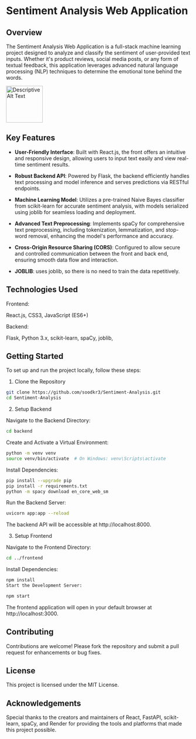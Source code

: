 # Sentiment Analysis Web Application


## Overview
The Sentiment Analysis Web Application is a full-stack machine learning project designed to analyze and classify the sentiment of user-provided text inputs. Whether it's product reviews, social media posts, or any form of textual feedback, this application leverages advanced natural language processing (NLP) techniques to determine the emotional tone behind the words.

<img src="https://github.com/user-attachments/assets/786ab4fc-d87d-4070-9b06-a9de2357c3be" alt="Descriptive Alt Text" width="100" height="100">







## Key Features
+ **User-Friendly Interface**: Built with React.js, the front offers an intuitive and responsive design, allowing users to input text easily and view real-time sentiment results.

+ **Robust Backend API**: Powered by Flask, the backend efficiently handles text processing and model inference and serves predictions via RESTful endpoints.

+ **Machine Learning Model**: Utilizes a pre-trained Naive Bayes classifier from scikit-learn for accurate sentiment analysis, with models serialized using joblib for seamless loading and deployment.

+ **Advanced Text Preprocessing**: Implements spaCy for comprehensive text preprocessing, including tokenization, lemmatization, and stop-word removal, enhancing the model's performance and accuracy.

+ **Cross-Origin Resource Sharing (CORS)**: Configured to allow secure and controlled communication between the front and back end, ensuring smooth data flow and interaction.

+ **JOBLIB**: uses joblib, so there is no need to train the data repetitively.

## Technologies Used
Frontend:

React.js,
 CSS3,
 JavaScript (ES6+)

Backend:

Flask,
 Python 3.x,
 scikit-learn,
 spaCy,
 joblib,


## Getting Started
To set up and run the project locally, follow these steps:

1. Clone the Repository

```bash
git clone https://github.com/soodkr3/Sentiment-Analysis.git
cd Sentiment-Analysis
```

2. Setup Backend

Navigate to the Backend Directory:

```bash
cd backend
```
Create and Activate a Virtual Environment:

```bash
python -m venv venv
source venv/bin/activate  # On Windows: venv\Scripts\activate
```

Install Dependencies:

```bash
pip install --upgrade pip
pip install -r requirements.txt
python -m spacy download en_core_web_sm
```
Run the Backend Server:

```bash
uvicorn app:app --reload
```
The backend API will be accessible at http://localhost:8000.

3. Setup Frontend
   
Navigate to the Frontend Directory:

```bash
cd ../frontend
```
Install Dependencies:

```bash
npm install
Start the Development Server:
```

```bash
npm start
```
The frontend application will open in your default browser at http://localhost:3000.

## Contributing
Contributions are welcome! Please fork the repository and submit a pull request for enhancements or bug fixes.

## License
This project is licensed under the MIT License.

## Acknowledgements
Special thanks to the creators and maintainers of React, FastAPI, scikit-learn, spaCy, and Render for providing the tools and platforms that made this project possible.


